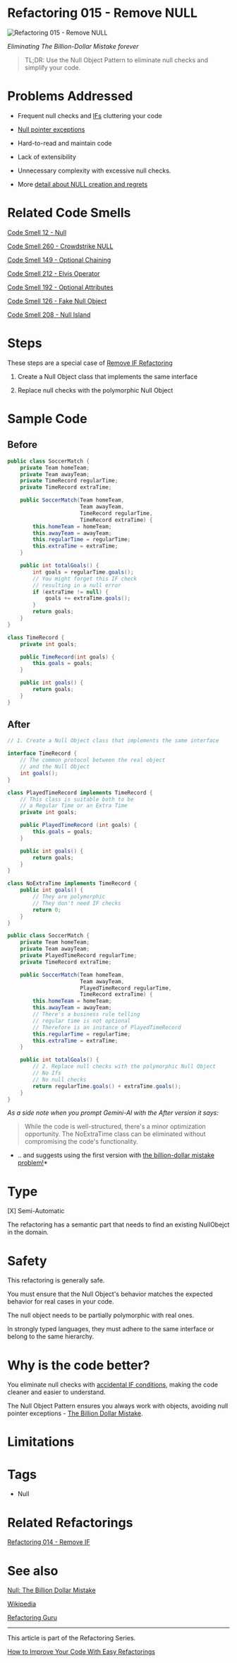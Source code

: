 # Refactoring 015 - Remove NULL

![Refactoring 015 - Remove NULL](Refactoring%20015%20-%20Remove%20NULL.png)

*Eliminating The Billion-Dollar Mistake forever*

> TL;DR: Use the Null Object Pattern to eliminate null checks and simplify your code.

# Problems Addressed

- Frequent null checks and [IFs](https://github.com/mcsee/Software-Design-Articles/tree/main/Articles/Refactorings/Refactoring%20014%20-%20Remove%20IF/readme.md) cluttering your code

- [Null pointer exceptions](https://github.com/mcsee/Software-Design-Articles/tree/main/Articles/Code%20Smells/Code%20Smell%20260%20-%20Crowdstrike%20NULL/readme.md)

- Hard-to-read and maintain code

- Lack of extensibility

- Unnecessary complexity with excessive null checks.

- More [detail about NULL creation and regrets](https://github.com/mcsee/Software-Design-Articles/tree/main/Articles/Theory/Null%20-%20The%20Billion%20Dollar%20Mistake/readme.md)

# Related Code Smells

[Code Smell 12 - Null](https://github.com/mcsee/Software-Design-Articles/tree/main/Articles/Code%20Smells/Code%20Smell%2012%20-%20Null/readme.md)

[Code Smell 260 - Crowdstrike NULL](https://github.com/mcsee/Software-Design-Articles/tree/main/Articles/Code%20Smells/Code%20Smell%20260%20-%20Crowdstrike%20NULL/readme.md)

[Code Smell 149 - Optional Chaining](https://github.com/mcsee/Software-Design-Articles/tree/main/Articles/Code%20Smells/Code%20Smell%20149%20-%20Optional%20Chaining/readme.md)

[Code Smell 212 - Elvis Operator](https://github.com/mcsee/Software-Design-Articles/tree/main/Articles/Code%20Smells/Code%20Smell%20212%20-%20Elvis%20Operator/readme.md)

[Code Smell 192 - Optional Attributes](https://github.com/mcsee/Software-Design-Articles/tree/main/Articles/Code%20Smells/Code%20Smell%20192%20-%20Optional%20Attributes/readme.md)

[Code Smell 126 - Fake Null Object](https://github.com/mcsee/Software-Design-Articles/tree/main/Articles/Code%20Smells/Code%20Smell%20126%20-%20Fake%20Null%20Object/readme.md)

[Code Smell 208 - Null Island](https://github.com/mcsee/Software-Design-Articles/tree/main/Articles/Code%20Smells/Code%20Smell%20208%20-%20Null%20Island/readme.md)

# Steps

These steps are a special case of [Remove IF Refactoring](https://github.com/mcsee/Software-Design-Articles/tree/main/Articles/Refactorings/Refactoring%20014%20-%20Remove%20IF/readme.md)

1. Create a Null Object class that implements the same interface

2. Replace null checks with the polymorphic Null Object

# Sample Code

## Before

[Gist Url]: # (https://gist.github.com/mcsee/11ff9fab5c27f29304b0b7e31ee3b71d)

```java
public class SoccerMatch {
    private Team homeTeam;
    private Team awayTeam;
    private TimeRecord regularTime;
    private TimeRecord extraTime;

    public SoccerMatch(Team homeTeam, 
                       Team awayTeam,
                       TimeRecord regularTime, 
                       TimeRecord extraTime) {
        this.homeTeam = homeTeam;
        this.awayTeam = awayTeam;
        this.regularTime = regularTime;
        this.extraTime = extraTime;
    }

    public int totalGoals() {
        int goals = regularTime.goals();
        // You might forget this IF check 
        // resulting in a null error
        if (extraTime != null) {
            goals += extraTime.goals();
        }
        return goals;
    }
}

class TimeRecord {
    private int goals;

    public TimeRecord(int goals) {
        this.goals = goals;
    }

    public int goals() {
        return goals;
    }
}
```

## After

[Gist Url]: # (https://gist.github.com/mcsee/785aa63b08fbecb6ea243c80c3c36389)

```java
// 1. Create a Null Object class that implements the same interface

interface TimeRecord {
    // The common protocol between the real object 
    // and the Null Object
    int goals();
}

class PlayedTimeRecord implements TimeRecord {
    // This class is suitable both to be
    // a Regular Time or an Extra Time
    private int goals;

    public PlayedTimeRecord (int goals) {
        this.goals = goals;
    }

    public int goals() {
        return goals;
    }
}

class NoExtraTime implements TimeRecord {
    public int goals() {
        // They are polymorphic
        // They don't need IF checks
        return 0;
    }
}

public class SoccerMatch {
    private Team homeTeam;
    private Team awayTeam;
    private PlayedTimeRecord regularTime;
    private TimeRecord extraTime;

    public SoccerMatch(Team homeTeam, 
                       Team awayTeam,
                       PlayedTimeRecord regularTime,
                       TimeRecord extraTime) {
        this.homeTeam = homeTeam;
        this.awayTeam = awayTeam;        
        // There's a business rule telling
        // regular time is not optional
        // Therefore is an instance of PlayedTimeRecord
        this.regularTime = regularTime;
        this.extraTime = extraTime;
    }

    public int totalGoals() {
        // 2. Replace null checks with the polymorphic Null Object
        // No Ifs 
        // No null checks
        return regularTime.goals() + extraTime.goals();
    }
}
```

*As a side note when you prompt Gemini-AI with the After version it says:*

> While the code is well-structured, there's a minor optimization opportunity. 
> The NoExtraTime class can be eliminated without compromising the code's 
> functionality.

* .. and suggests using the first version with [the billion-dollar mistake problem!](https://www.infoq.com/presentations/Null-References-The-Billion-Dollar-Mistake-Tony-Hoare/)*

# Type

[X] Semi-Automatic

The refactoring has a semantic part that needs to find an existing NullObejct in the domain.

# Safety

This refactoring is generally safe.

You must ensure that the Null Object's behavior matches the expected behavior for real cases in your code.

The null object needs to be partially polymorphic with real ones.

In strongly typed languages, they must adhere to the same interface or belong to the same hierarchy.

# Why is the code better?

You eliminate null checks with [accidental IF conditions](https://github.com/mcsee/Software-Design-Articles/tree/main/Articles/Refactorings/Refactoring%20014%20-%20Remove%20IF/readme.md), making the code cleaner and easier to understand. 

The Null Object Pattern ensures you always work with objects, avoiding null pointer exceptions - [The Billion Dollar Mistake](https://github.com/mcsee/Software-Design-Articles/tree/main/Articles/Theory/Null%20-%20The%20Billion%20Dollar%20Mistake/readme.md).

# Limitations

# Tags

- Null

# Related Refactorings

[Refactoring 014 - Remove IF](https://github.com/mcsee/Software-Design-Articles/tree/main/Articles/Refactorings/Refactoring%20014%20-%20Remove%20IF/readme.md)

# See also

[Null: The Billion Dollar Mistake](https://github.com/mcsee/Software-Design-Articles/tree/main/Articles/Theory/Null%20-%20The%20Billion%20Dollar%20Mistake/readme.md)

[Wikipedia](https://en.wikipedia.org/wiki/Null_Object_pattern)

[Refactoring Guru](https://refactoring.guru/es/replace-conditional-with-polymorphism)

* * * 

This article is part of the Refactoring Series.

[How to Improve Your Code With Easy Refactorings](https://github.com/mcsee/Software-Design-Articles/tree/main/Articles/Refactorings/How%20to%20Improve%20your%20Code%20With%20Easy%20Refactorings/readme.md)